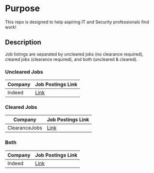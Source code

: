 # Purpose
This repo is designed to help aspiring IT and Security professionals find work!


## Description
Job listings are separated by uncleared jobs (no clearance required), cleared jobs (clearance required), and both (uncleared & cleared).


### Uncleared Jobs

Company | Job Postings Link|
|---|---|
| Indeed | [Link](https://www.indeed.com/) |


### Cleared Jobs

Company | Job Postings Link|
|---|---|
| ClearanceJobs | [Link](https://www.clearancejobs.com/) |


### Both
Company | Job Postings Link|
|---|---|
| Indeed | [Link](https://www.indeed.com/) |
